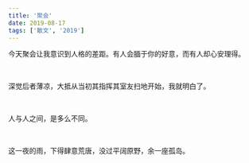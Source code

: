 ```yaml
---
title: '聚会'
date: 2019-08-17
tags: ['散文', '2019']
---
```

今天聚会让我意识到人格的差距。有人会腼于你的好意，而有人却心安理得。

<br/>

深觉后者薄凉，大抵从当初其指挥其室友扫地开始，我就明白了。

<br/>

人与人之间，是多么不同。

<br/>

这一夜的雨，下得肆意荒唐，没过平阔原野，余一座孤岛。

<br/>

